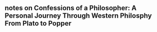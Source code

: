 ## notes on Confessions of a Philosopher: A Personal Journey Through Western Philosphy From Plato to Popper